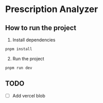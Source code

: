 # Prescription Analyzer

## How to run the project

1. Install dependencies

```bash
pnpm install
```

2. Run the project
```bash
pnpm run dev
```

## TODO

- [ ] Add vercel blob
